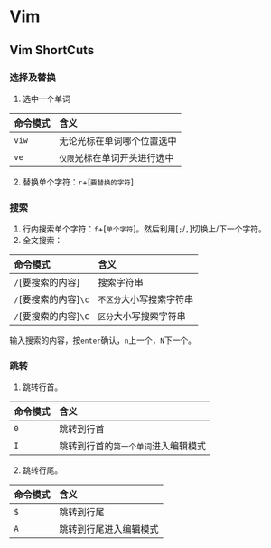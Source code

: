 # Vim

## Vim ShortCuts   
### 选择及替换
1. 选中一个单词

|命令模式|含义|
|:---|:---|
|`viw`|无论光标在单词哪个位置选中|
|`ve`|`仅限`光标在单词开头进行选中|  

2. 替换单个字符：`r`+[`要替换的字符`]      

### 搜索
1. 行内搜索单个字符：`f`+[`单个字符`]。然后利用[`;`/`,`]切换上/下一个字符。
2. 全文搜索：

|命令模式|含义|
|:---|:---|
|`/`[要搜索的内容]|搜索字符串|
|`/`[要搜索的内容]`\c`|`不区分`大小写搜索字符串|
|`/`[要搜索的内容]`\C`|`区分`大小写搜索字符串|

输入搜索的内容，按`enter`确认，`n`上一个，`N`下一个。

### 跳转
1. 跳转行首。

|命令模式|含义|
|:---|:---|
|`0`|跳转到行首|
|`I`|跳转到行首的`第一个单词`进入编辑模式|

2. 跳转行尾。

|命令模式|含义|
|:---|:---|
|`$`|跳转到行尾|
|`A`|跳转到行尾进入编辑模式|